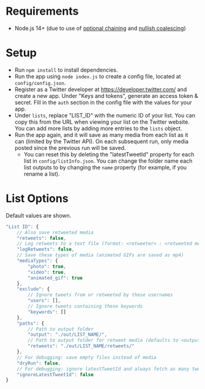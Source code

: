 # Requirements
- Node.js 14+ (due to use of [optional chaining](https://developer.mozilla.org/en-US/docs/Web/JavaScript/Reference/Operators/Optional_chaining) and [nullish coalescing](https://developer.mozilla.org/en-US/docs/Web/JavaScript/Reference/Operators/Nullish_coalescing_operator))

# Setup

- Run `npm install` to install dependencies.
- Run the app using `node index.js` to create a config file, located at `config/config.json`.
- Register as a Twitter developer at <https://developer.twitter.com/> and create a new app. Under "Keys and tokens", generate an access token & secret. Fill in the `auth` section in the config file with the values for your app.
- Under `lists`, replace "LIST_ID" with the numeric ID of your list. You can copy this from the URL when viewing your list on the Twitter website. You can add more lists by adding more entries to the `lists` object.
- Run the app again, and it will save as many media from each list as it can (limited by the Twitter API). On each subsequent run, only media posted since the previous run will be saved.
    - You can reset this by deleting the "latestTweetId" property for each list in `config/listInfo.json`. You can change the folder name each list outputs to by changing the `name` property (for example, if you rename a list).

# List Options

Default values are shown.

```js
"List ID": {
    // Also save retweeted media
    "retweets": false,
    // Log retweets to a text file (format: <retweeter> : <retweeted media name>)
    "logRetweets": false,
    // Save these types of media (animated GIFs are saved as mp4)
    "mediaTypes": {
        "photo": true,
        "video": true,
        "animated_gif": true
    },
    "exclude": {
        // Ignore tweets from or retweeted by these usernames
        "users": [],
        // Ignore tweets containing these keywords
        "keywords": []
    },
    "paths": {
        // Path to output folder
        "output": "./out/LIST_NAME/",
        // Path to output folder for retweet media (defaults to <output folder>/retweets/)
        "retweets": "./out/LIST_NAME/retweets/"
    },
    // For debugging: save empty files instead of media
    "dryRun": false,
    // For debugging: ignore latestTweetId and always fetch as many tweets as possible
    "ignoreLatestTweetId": false
}